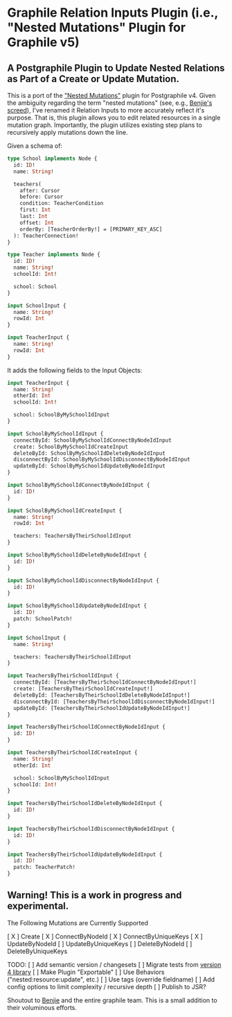 # Graphile Relation Inputs Plugin (i.e., "Nested Mutations" Plugin for Graphile v5)

## A Postgraphile Plugin to Update Nested Relations as Part of a Create or Update Mutation. 

This is a port of the ["Nested Mutations"](https://github.com/mlipscombe/postgraphile-plugin-nested-mutations) plugin for Postgraphile v4. Given the ambiguity regarding the term "nested mutations" (see, e.g., [Benjie's screed](https://benjie.dev/graphql/nested-mutations)), I've renamed it Relation Inputs to more accurately reflect it's purpose. That is, this plugin allows you to edit related resources in a single mutation graph. Importantly, the plugin utilizes existing step plans to recursively apply mutations down the line. 

Given a schema of:

```graphql
type School implements Node {
  id: ID!
  name: String!

  teachers(
    after: Cursor
    before: Cursor
    condition: TeacherCondition
    first: Int
    last: Int
    offset: Int
    orderBy: [TeacherOrderBy!] = [PRIMARY_KEY_ASC]
  ): TeacherConnection!
}

type Teacher implements Node {
  id: ID!
  name: String!
  schoolId: Int!

  school: School
}

input SchoolInput {
  name: String!
  rowId: Int
}

input TeacherInput {
  name: String!
  rowId: Int
}
```

It adds the following fields to the Input Objects:

```graphql
input TeacherInput {
  name: String!
  otherId: Int
  schoolId: Int!

  school: SchoolByMySchoolIdInput
}

input SchoolByMySchoolIdInput {
  connectById: SchoolByMySchoolIdConnectByNodeIdInput
  create: SchoolByMySchoolIdCreateInput
  deleteById: SchoolByMySchoolIdDeleteByNodeIdInput
  disconnectById: SchoolByMySchoolIdDisconnectByNodeIdInput
  updateById: SchoolByMySchoolIdUpdateByNodeIdInput
}

input SchoolByMySchoolIdConnectByNodeIdInput {
  id: ID!
}

input SchoolByMySchoolIdCreateInput {
  name: String!
  rowId: Int

  teachers: TeachersByTheirSchoolIdInput
}

input SchoolByMySchoolIdDeleteByNodeIdInput {
  id: ID!
}

input SchoolByMySchoolIdDisconnectByNodeIdInput {
  id: ID!
}

input SchoolByMySchoolIdUpdateByNodeIdInput {
  id: ID!
  patch: SchoolPatch!
}

input SchoolInput {
  name: String!

  teachers: TeachersByTheirSchoolIdInput
}

input TeachersByTheirSchoolIdInput {
  connectById: [TeachersByTheirSchoolIdConnectByNodeIdInput!]
  create: [TeachersByTheirSchoolIdCreateInput!]
  deleteById: [TeachersByTheirSchoolIdDeleteByNodeIdInput!]
  disconnectById: [TeachersByTheirSchoolIdDisconnectByNodeIdInput!]
  updateById: [TeachersByTheirSchoolIdUpdateByNodeIdInput!]
}

input TeachersByTheirSchoolIdConnectByNodeIdInput {
  id: ID!
}

input TeachersByTheirSchoolIdCreateInput {
  name: String!
  otherId: Int

  school: SchoolByMySchoolIdInput
  schoolId: Int!
}

input TeachersByTheirSchoolIdDeleteByNodeIdInput {
  id: ID!
}

input TeachersByTheirSchoolIdDisconnectByNodeIdInput {
  id: ID!
}

input TeachersByTheirSchoolIdUpdateByNodeIdInput {
  id: ID!
  patch: TeacherPatch!
}
```

## Warning! This is a work in progress and experimental.

The Following Mutations are Currently Supported

[ X ] Create
[ X ] ConnectByNodeId
[ X ] ConnectByUniqueKeys
[ X ] UpdateByNodeId
[   ] UpdateByUniqueKeys
[   ] DeleteByNodeId
[   ] DeleteByUniqueKeys

TODO:
[  ] Add semantic version / changesets
[  ] Migrate tests from [version 4 library](https://github.com/mlipscombe/postgraphile-plugin-nested-mutations/tree/master/__tests__)
[  ] Make Plugin "Exportable"
[  ] Use Behaviors ("nested:resource:update", etc.)
[  ] Use tags (override fieldname)
[  ] Add config options to limit complexity / recursive depth
[  ] Publish to JSR?

Shoutout to [Benjie](https://github.com/benjie) and the entire graphile team. This is a small addition to their voluminous efforts.
